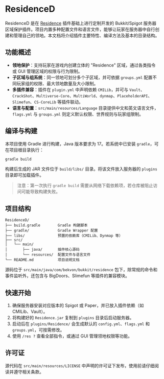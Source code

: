 # ResidenceD

ResidenceD 是在 [Residence](https://www.spigotmc.org/resources/residence.11480/) 插件基础上进行定制开发的 Bukkit/Spigot 服务器区域保护插件。项目内置多种配置文件和语言文件，能够让玩家在服务器中自行创建和管理自己的领地。本文档将介绍插件主要特性、编译方法及基本的目录结构。

## 功能概述

- **领地保护**：支持玩家在游戏内创建立体的 "Residence" 区域，通过各类指令或 GUI 管理区域的权限与行为限制。
- **子区域与组系统**：同一领地可划分多个子区域，并可依据 `groups.yml` 配置不同玩家组的权限、最大领地数量及大小限制。
- **多插件兼容**：插件在 `plugin.yml` 中声明依赖 `CMILib`，并可与 `Vault`、`CrackShot`、`Multiverse-Core`、`MultiWorld`、`dynmap`、`PlaceholderAPI`、`Slimefun`、`CS-CoreLib` 等插件联动。
- **语言与配置**：`src/main/resources/Language` 目录提供中文和英文语言文件，`flags.yml` 与 `groups.yml` 则定义默认权限、世界规则与玩家组限制。

## 编译与构建

本项目使用 Gradle 进行构建，Java 版本要求为 17。若系统中已安装 `gradle`，可在项目根目录执行：

```bash
gradle build
```

构建后生成的 JAR 文件位于 `build/libs/` 目录。将该文件放入服务器的 `plugins` 目录即可加载插件。

> 注意：第一次执行 `gradle build` 需要从网络下载依赖项，若仓库被阻止访问可能导致构建失败。

## 项目结构

```
ResidenceD/
├── build.gradle        Gradle 构建脚本
├── gradle/             Gradle Wrapper 配置
├── libs/               预置的依赖库（CMILib、Dynmap 等）
├── src/
│   └── main/
│       ├── java/       插件核心源码
│       └── resources/  配置文件与语言文件
└── README.md           项目说明文档
```

源码位于 `src/main/java/com/bekvon/bukkit/residence` 包下，除常规的命令和事件监听外，还包含与 BigDoors、Slimefun 等插件的兼容模块。

## 快速开始

1. 确保服务器安装对应版本的 Spigot 或 Paper，并已放入插件依赖（如 CMILib、Vault）。
2. 将构建好的 `Residence.jar` 复制到 `plugins` 目录后启动服务器。
3. 启动后在 `plugins/Residence/` 会生成默认的 `config.yml`、`flags.yml` 和 `groups.yml`，可按需修改。
4. 使用 `/res ?` 查看全部指令，或通过 GUI 管理领地权限等功能。

## 许可证

源代码在 `src/main/resources/LICENSE` 中声明的许可证下发布，使用前请仔细阅读并遵守相关条款。

